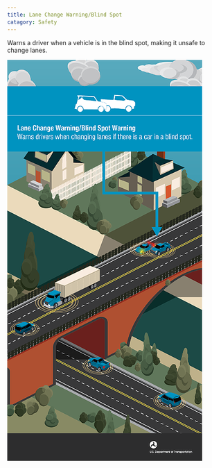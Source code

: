 ```yaml
---
title: Lane Change Warning/Blind Spot
catagory: Safety
---
```


Warns a driver when a vehicle is in the blind spot, making it unsafe to change lanes.

![Lane Change Warning/Blind Spot](../../assets/images/infographics/V2V_LaneChangeBlindSpotWarning-01.png)